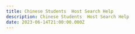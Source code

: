 ```yaml
---
title: Chinese Students  Host Search Help
description: Chinese Students  Host Search Help
date: 2023-06-14T21:00:00.000Z
---
```


